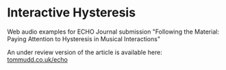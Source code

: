 # Interactive Hysteresis

Web audio examples for ECHO Journal submission "Following the Material: Paying Attention to Hysteresis in Musical Interactions"

An under review version of the article is available here: [tommudd.co.uk/echo](https://tommudd.co.uk/echo)

